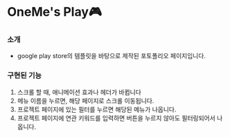 <h1>OneMe's Play🎮</h1>
<h3>소개</h3>
<ul>
  <li>google play store의 템플릿을 바탕으로 제작된 포토폴리오 페이지입니다.</li>
</ul>
<h3> 구현된 기능</h3>
<ol>
  <li>스크롤 할 때, 애니메이션 효과나 헤더가 바뀝니다</li>
  <li>메뉴 이름을 누르면, 해당 페이지로 스크롤 이동됩니다.</li>
  <li>프로젝트 페이지에 있는 필터를 누르면 해당된 메뉴가 나옵니다.</li>
  <li>프로젝트 페이지에 연관 키워드를 입력하면 버튼을 누르지 않아도 필터링되어서 나옵니다.</li>
</ol>
